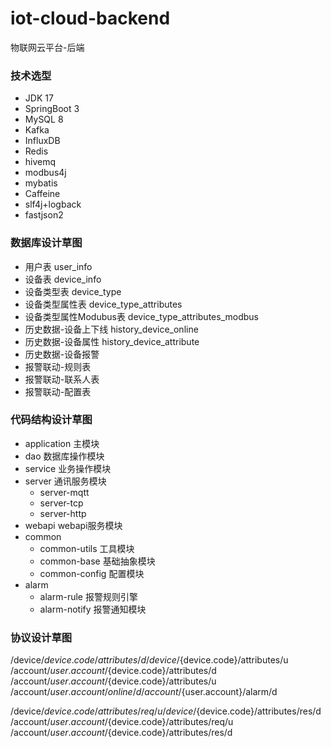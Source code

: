 # iot-cloud-backend

物联网云平台-后端

### 技术选型

- JDK 17
- SpringBoot 3
- MySQL 8
- Kafka
- InfluxDB
- Redis
- hivemq
- modbus4j
- mybatis
- Caffeine
- slf4j+logback
- fastjson2

### 数据库设计草图

- 用户表 user_info
- 设备表 device_info
- 设备类型表 device_type
- 设备类型属性表 device_type_attributes
- 设备类型属性Modubus表 device_type_attributes_modbus
- 历史数据-设备上下线 history_device_online
- 历史数据-设备属性 history_device_attribute
- 历史数据-设备报警
- 报警联动-规则表
- 报警联动-联系人表
- 报警联动-配置表

### 代码结构设计草图

- application 主模块
- dao 数据库操作模块
- service 业务操作模块
- server 通讯服务模块
    - server-mqtt
    - server-tcp
    - server-http
- webapi webapi服务模块
- common
    - common-utils 工具模块
    - common-base 基础抽象模块
    - common-config 配置模块
- alarm
    - alarm-rule 报警规则引擎
    - alarm-notify 报警通知模块

### 协议设计草图

/device/${device.code}/attributes/d
/device/${device.code}/attributes/u
/account/${user.account}/${device.code}/attributes/d
/account/${user.account}/${device.code}/attributes/u
/account/${user.account}/online/d
/account/${user.account}/alarm/d

/device/${device.code}/attributes/req/u
/device/${device.code}/attributes/res/d
/account/${user.account}/${device.code}/attributes/req/u
/account/${user.account}/${device.code}/attributes/res/d